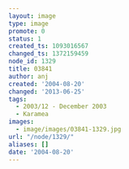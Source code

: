 ```yaml
---
layout: image
type: image
promote: 0
status: 1
created_ts: 1093016567
changed_ts: 1372159459
node_id: 1329
title: 03841
author: anj
created: '2004-08-20'
changed: '2013-06-25'
tags:
  - 2003/12 - December 2003
  - Karamea
images:
  - image/images/03841-1329.jpg
url: "/node/1329/"
aliases: []
date: '2004-08-20'
---
```


